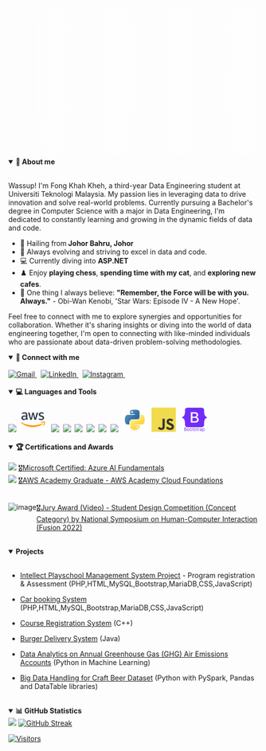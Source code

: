 <div style="text-align:center;">
  <img src="download.gif" alt="Welcome to my Github profile!" width="1000" height="300">
</div>

<details open>
<summary><b>🌟 About me</b></summary>
<br>
<p>Wassup! I'm Fong Khah Kheh, a third-year Data Engineering student at Universiti Teknologi Malaysia. My passion lies in leveraging data to drive innovation and solve real-world problems. Currently pursuing a Bachelor's degree in Computer Science with a major in Data Engineering, I'm dedicated to constantly learning and growing in the dynamic fields of data and code.</p>
<ul>
  <li>🏡 Hailing from<strong> Johor Bahru, Johor</strong></li>
  <li>🌱 Always evolving and striving to excel in data and code.</li>
  <li>💻 Currently diving into <strong>ASP.NET</strong></li>
  <li>♟️ Enjoy <strong>playing chess</strong>, <strong>spending time with my cat</strong>, and <strong>exploring new cafes</strong>.</li>
  <li>🌌 One thing I always believe: <strong>"Remember, the Force will be with you. Always."</strong> - Obi-Wan Kenobi, 'Star Wars: Episode IV - A New Hope'.</li>
</ul>
<p>Feel free to connect with me to explore synergies and opportunities for collaboration. Whether it's sharing insights or diving into the world of data engineering together, I'm open to connecting with like-minded individuals who are passionate about data-driven problem-solving methodologies.</p>
</details> 

<details open>
<summary><b>📧 Connect with me</b></summary>
<br>
<a href="mailto:fongkheh@graduate.utm.my">
  <img src="https://static.vecteezy.com/system/resources/thumbnails/020/964/377/small_2x/gmail-mail-icon-for-web-design-free-png.png" alt="Gmail" width="50" height="50">
</a> &nbsp
  
<a href="https://www.linkedin.com/in/fong-khah-kheh-0a539625a/" target="_blank">
  <img src="https://raw.githubusercontent.com/rahuldkjain/github-profile-readme-generator/master/src/images/icons/Social/linked-in-alt.svg" alt="LinkedIn" height="50" width="50" />
</a> &nbsp
  
<a href="https://instagram.com/khahkhehhh__" target="_blank">
  <img src="https://raw.githubusercontent.com/rahuldkjain/github-profile-readme-generator/master/src/images/icons/Social/instagram.svg" alt="Instagram" height="50" width="50" />
</a> &nbsp
</details>
<br>


<details open>
<summary><b>💻 Languages and Tools</b></summary>
<br>
<img src="https://upload.wikimedia.org/wikipedia/commons/thumb/1/18/ISO_C%2B%2B_Logo.svg/1200px-ISO_C%2B%2B_Logo.svg.png" height="50">&nbsp
<img src="https://raw.githubusercontent.com/devicons/devicon/master/icons/amazonwebservices/amazonwebservices-original-wordmark.svg" height="50"> &nbsp
<img src="https://upload.wikimedia.org/wikipedia/en/thumb/3/30/Java_programming_language_logo.svg/182px-Java_programming_language_logo.svg.png" height="70">&nbsp
<img src="https://upload.wikimedia.org/wikipedia/commons/thumb/2/27/PHP-logo.svg/182px-PHP-logo.svg.png" height="40">&nbsp
<img src="https://upload.wikimedia.org/wikipedia/commons/thumb/6/61/HTML5_logo_and_wordmark.svg/180px-HTML5_logo_and_wordmark.svg.png" height="60">&nbsp
<img src="https://upload.wikimedia.org/wikipedia/commons/thumb/1/1b/R_logo.svg/182px-R_logo.svg.png" height="50">&nbsp
<img src="https://upload.wikimedia.org/wikipedia/id/thumb/a/a9/MySQL.png/300px-MySQL.png" height="50">&nbsp
<img src="https://upload.wikimedia.org/wikipedia/commons/thumb/3/33/Figma-logo.svg/600px-Figma-logo.svg.png" height="50">&nbsp
<img src="https://raw.githubusercontent.com/devicons/devicon/master/icons/python/python-original.svg" alt="python" height="50"/>&nbsp
<img src="https://raw.githubusercontent.com/devicons/devicon/master/icons/javascript/javascript-original.svg" alt="javascript" height="50"/> </a>&nbsp
<img src="https://raw.githubusercontent.com/devicons/devicon/master/icons/bootstrap/bootstrap-plain-wordmark.svg" alt="bootstrap" height="50"/> </a>&nbsp

</details>
<br>

<details open>
  <summary><b>🏆 Certifications and Awards</b></summary>
  <br>
<img src="https://images.credly.com/size/680x680/images/70eb1e3f-d4de-4377-a062-b20fb29594ea/azure-data-fundamentals-600x600.png" height="60"/>
<a href='https://www.credly.com/badges/5340493d-8394-46de-a8ca-2560f3821f8b/public_url' styles="color:white;">🎖️Microsoft Certified: Azure AI Fundamentals</a><br>

<img src="https://images.credly.com/size/680x680/images/73e4a58b-a8ef-41a3-a7db-9183dd269882/image.png" height="60"/>
<a href='https://www.credly.com/badges/f5234c02-a60a-4307-a7d5-f25b4fe30ffd/public_url'>🎖️AWS Academy Graduate - AWS Academy Cloud Foundations</a><br><br>

<p>
    <img align="left" alt="image" src="https://github.com/drshahizan/HPDP/assets/146555942/08e7a07b-abf9-4940-b56d-76b987f5504e" height="60" />
    <a href='https://github.com/drshahizan/HPDP/assets/146555942/08e7a07b-abf9-4940-b56d-76b987f5504e'> 🎖️Jury Award (Video) - Student Design Competition (Concept Category) by National Symposium on Human-Computer Interaction (Fusion 2022) </a>
</p>

<br>

<details open>
<summary><b> Projects </b></summary>
  <br>

- [Intellect Playschool Management System Project](https://github.com/khahkhehhh/Intellect-Playschool-Management-System) - Program registration & Assessment (PHP,HTML,MySQL,Bootstrap,MariaDB,CSS,JavaScript)

- [Car booking System](https://github.com/khahkhehhh/Car-Booking-System) (PHP,HTML,MySQL,Bootstrap,MariaDB,CSS,JavaScript)

- [Course Registration System](https://github.com/khahkhehhh/Course-Registration-System) (C++)
  
- [Burger Delivery System](https://github.com/khahkhehhh/Burger-Delivery-System) (Java)

- [Data Analytics on Annual Greenhouse Gas (GHG) Air Emissions Accounts](https://github.com/khahkhehhh/Data-Analytics-Programming) (Python in Machine Learning)

- [Big Data Handling for Craft Beer Dataset](https://github.com/drshahizan/Python-big-data/tree/main/assignment/ass6/hpdp/ObehSong
) (Python with PySpark, Pandas and DataTable libraries)

</details>
<br>



<details open>
<summary><b>📊 GitHub Statistics</b></summary>

<img src="https://github-readme-stats.vercel.app/api?username=khahkhehhh&show_icons=true&theme=white">
<a href="https://git.io/streak-stats">
  <img src="https://streak-stats.demolab.com?user=khahkhehhh&theme=transparent&mode=weekly" alt="GitHub Streak" />
</a>

</details>

[![Visitors](https://api.visitorbadge.io/api/visitors?path=khahkhehhh&label=VISITORS%20TODAY&labelColor=%2345b6fe&countColor=%236ac5fe)](https://visitorbadge.io/status?path=khahkhehhh)
